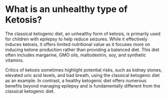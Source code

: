 # What is an unhealthy type of Ketosis?

The classical ketogenic diet, an unhealthy form of ketosis, is primarily used for children with epilepsy to help reduce seizures. While it effectively induces ketosis, it offers limited nutritional value as it focuses more on inducing ketone production rather than providing a balanced diet. This diet often includes margarine, GMO oils, maltodextrin, soy, and synthetic vitamins.

Critics of ketosis sometimes highlight potential risks, such as kidney stones, elevated uric acid levels, and bad breath, using the classical ketogenic diet as an example. In contrast, a healthy ketogenic diet offers numerous benefits beyond managing epilepsy and is fundamentally different from the classical ketogenic diet.